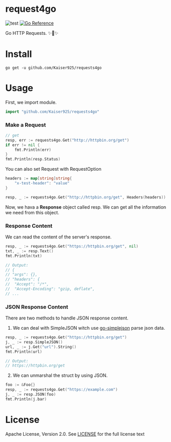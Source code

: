 # request4go

![test](https://github.com/Kaiser925/requests4go/workflows/test/badge.svg)
[![Go Reference](https://pkg.go.dev/badge/github.com/Kaiser925/requests4go.svg)](https://pkg.go.dev/github.com/Kaiser925/requests4go)

Go HTTP Requests. ✨🎉✨

Install
=======

~~~
go get -u github.com/Kaiser925/requests4go
~~~

Usage
=====

First, we import module.

~~~go
import "github.com/Kaiser925/requests4go"
~~~

### Make a Request

~~~go
// get
resp, err := requests4go.Get("http://httpbin.org/get")
if err != nil {
	fmt.Println(err)
}
fmt.Println(resp.Status)
~~~

You can also set Request with RequestOption

```go
headers := map[string]string{
	"x-test-header": "value"
}

resp, _ := requests4go.Get("http://httpbin.org/get", Headers(headers))
```

Now, we hava a **Response** object called resp. We can get all the information we need from this object.

### Response Content

We can read the content of the server's response.

~~~go
resp, _ := requests4go.Get("https://httpbin.org/get", nil)
txt, _ := resp.Text()
fmt.Println(txt)

// Output:
// {
// "args": {},
// "headers": {
// 	"Accept": "/*",
// 	"Accept-Encoding": "gzip, deflate",
// ...
~~~

### JSON Response Content

There are two methods to handle JSON response content.

1. We can deal with SimpleJSON witch use [go-simplejson](https://github.com/bitly/go-simplejson) parse json data.

~~~go
resp, _ := requests4go.Get("https://httpbin.org/get")
j, _ := resp.SimpleJSON()
url, _ := j.Get("url").String()
fmt.Println(url)

// Output:
// https://httpbin.org/get
~~~

2. We can unmarshal the struct by using JSON.

```go
foo := &Foo{}
resp, _ := requests4go.Get("https://example.com")
j, _ := resp.JSON(foo)
fmt.Println(j.bar)
```

License
=======

Apache License, Version 2.0. See [LICENSE](LICENSE) for the full license text
